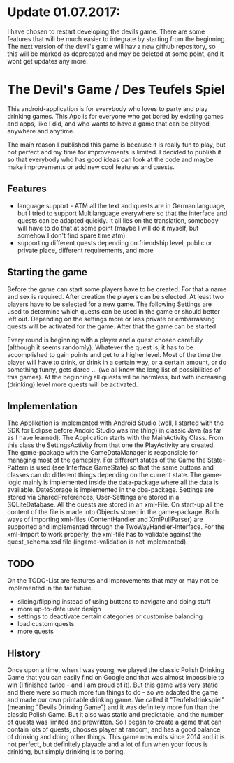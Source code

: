 # Update 01.07.2017:
I have chosen to restart developing the devils game. There are some features that will be much easier to integrate by starting from the beginning. The next version of the devil's game will hav a new github repository, so this will be marked as deprecated and may be deleted at some point, and it wont get updates any more.

# The Devil's Game / Des Teufels Spiel
This android-application is for everybody who loves to party and play drinking games. This App is for everyone who got bored by existing games and apps, like I did, and who wants to have a game that can be played anywhere and anytime.

The main reason I published this game is because it is really fun to play, but not perfect and my time for improvements is limited. I decided to publish it so that everybody who has good ideas can look at the code and maybe make improvements or add new cool features and quests.

## Features
* language support - ATM all the text and quests are in German language, but I tried to support Multilanguage everywhere so that the interface and quests can be adapted quickly. It all lies on the translation, somebody will have to do that at some point (maybe I will do it myself, but somehow I don't find spare time atm).
* supporting different quests depending on friendship level, public or private place, different requirements, and more

## Starting the game
Before the game can start some players have to be created. For that a name and sex is required. After creation the players can be selected. At least two players have to be selected for a new game. The following Settings are used to determine which quests can be used in the game or should better left out. Depending on the settings more or less private or embarrassing quests will be activated for the game. After that the game can be started.

Every round is beginning with a player and a quest chosen carefully (although it seems randomly). Whatever the quest is, it has to be accomplished to gain points and get to a higher level. Most of the time the player will have to drink, or drink in a certain way, or a certain amount, or do something funny, gets dared ... (we all know the long list of possibilities of this games). At the beginning all quests wil be harmless, but with increasing (drinking) level more quests will be activated.

## Implementation
The Applikation is implemented with Android Studio (well, I started with the SDK for Eclipse before Andoid Studio was *the thing*) in classic Java (as far as I have learned). The Application starts with the MainActivity Class. From this class the SettingsActivity from that one the PlayActivity are created. The game-package with the GameDataManager is responsible for managing most of the gameplay. For different states of the Game the State-Pattern is used (see Interface GameState) so that the same buttons and classes can do different things depending on the current state. The game-logic mainly is implemented inside the data-package where all the data is available. DateStorage is implemented in the dba-package. Settings are stored via SharedPreferences, User-Settings are stored in a SQLiteDatabase. All the quests are stored in an xml-File. On start-up all the content of the file is made into Objects stored in the game-package. Both ways of importing xml-files (ContentHandler and XmlPullParser) are supported and implemented through the TwoWayHandler-Interface. For the xml-Import to work properly, the xml-file has to validate against the quest_schema.xsd file (ingame-validation is not implemented).

## TODO
On the TODO-List are features and improvements that may or may not be implemented in the far future.
* sliding/flipping instead of using buttons to navigate and doing stuff
* more up-to-date user design
* settings to deactivate certain categories or customise balancing
* load custom quests
* more quests

## History
Once upon a time, when I was young, we played the classic Polish Drinking Game that you can easily find on Google and that was almost impossible to win (I finished twice - and I am proud of it). But this game was very static and there were so much more fun things to do - so we adapted the game and made our own printable drinking game. We called it "Teufelsdrinkspiel" (meaning "Devils Drinking Game") and it was definitely more fun than the classic Polish Game. But it also was static and predictable, and the number of quests was limited and prewritten. So I began to create a game that can contain lots of quests, chooses player at random, and has a good balance of drinking and doing other things. This game now exits since 2014 and it is not perfect, but definitely playable and a lot of fun when your focus is drinking, but simply drinking is to boring.
